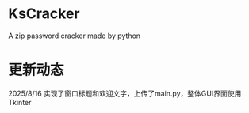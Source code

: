 # KsCracker
A zip password cracker made by python
# 更新动态
2025/8/16 实现了窗口标题和欢迎文字，上传了main.py，整体GUI界面使用Tkinter
